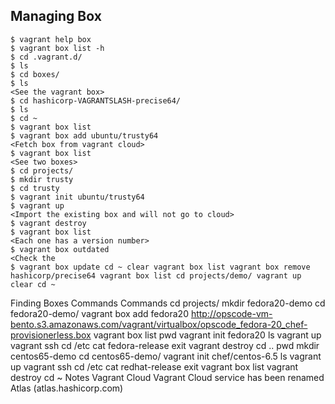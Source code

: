 ## Managing Box
```
$ vagrant help box 
$ vagrant box list -h 
$ cd .vagrant.d/ 
$ ls 
$ cd boxes/ 
$ ls
<See the vagrant box>
$ cd hashicorp-VAGRANTSLASH-precise64/ 
$ ls 
$ cd ~ 
$ vagrant box list 
$ vagrant box add ubuntu/trusty64 
<Fetch box from vagrant cloud>
$ vagrant box list 
<See two boxes>
$ cd projects/ 
$ mkdir trusty 
$ cd trusty 
$ vagrant init ubuntu/trusty64 
$ vagrant up
<Import the existing box and will not go to cloud>
$ vagrant destroy 
$ vagrant box list 
<Each one has a version number>
$ vagrant box outdated
<Check the 
$ vagrant box update cd ~ clear vagrant box list vagrant box remove hashicorp/precise64 vagrant box list cd projects/demo/ vagrant up clear cd ~ 
```
Finding Boxes Commands Commands cd projects/ mkdir fedora20-demo cd fedora20-demo/ vagrant box add fedora20 http://opscode-vm-bento.s3.amazonaws.com/vagrant/virtualbox/opscode_fedora-20_chef-provisionerless.box vagrant box list pwd vagrant init fedora20 ls vagrant up vagrant ssh cd /etc cat fedora-release exit vagrant destroy cd .. pwd mkdir centos65-demo cd centos65-demo/ vagrant init chef/centos-6.5 ls vagrant up vagrant ssh cd /etc cat redhat-release exit vagrant box list vagrant destroy cd ~ Notes Vagrant Cloud Vagrant Cloud service has been renamed Atlas (atlas.hashicorp.com)
<!--stackedit_data:
eyJoaXN0b3J5IjpbLTEzNDc3ODI1NzFdfQ==
-->